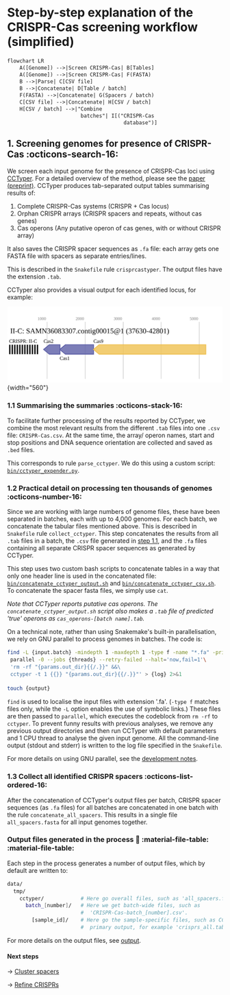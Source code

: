 # Step-by-step explanation of the CRISPR-Cas screening workflow (simplified)

``` mermaid
flowchart LR
    A([Genome]) -->|Screen CRISPR-Cas| B[Tables]
    A([Genome]) -->|Screen CRISPR-Cas| F(FASTA)
    B -->|Parse| C[CSV file]
    B -->|Concatenate| D[Table / batch]
    F(FASTA) -->|Concatenate| G(Spacers / batch)
    C[CSV file] -->|Concatenate| H[CSV / batch]
    H[CSV / batch] -->|"Combine
                        batches"| I[("CRISPR-Cas
                                      database")]
```

## 1. Screening genomes for presence of CRISPR-Cas :octicons-search-16:

We screen each input genome for the presence of CRISPR-Cas loci using 
[CCTyper](https://github.com/Russel88/CRISPRCasTyper).
For a detailed overview of the method, please see the
[paper (preprint)](https://doi.org/10.1101/2020.05.15.097824).
CCTyper produces tab-separated output tables summarising results of:

1. Complete CRISPR-Cas systems (CRISPR + Cas locus)
2. Orphan CRISPR arrays (CRISPR spacers and repeats, without cas genes)
3. Cas operons (Any putative operon of cas genes, with or without CRISPR array)

It also saves the CRISPR spacer sequences as `.fa` file:
each array gets one FASTA file with spacers as separate entries/lines.

This is described in the `Snakefile` rule `crisprcastyper`.
The output files have the extension `.tab`.

CCTyper also provides a visual output for each identified locus, for example:

![Figure 1: CCTyper output](figures/cctyper_plot.svg){width="560"}

### 1.1 Summarising the summaries :octicons-stack-16:

To facilitate further processing of the results reported by CCTyper,
we combine the most relevant results from the different `.tab` files
into one `.csv` file: `CRISPR-Cas.csv`. At the same time, the array/
operon names, start and stop positions and DNA sequence orientation
are collected and saved as `.bed` files.

This corresponds to rule `parse_cctyper`.
We do this using a custom script: [`bin/cctyper_expender.py`](https://github.com/UtrechtUniversity/campylobacter-crisprscape/blob/main/bin/cctyper_extender.py).

### 1.2 Practical detail on processing ten thousands of genomes :octicons-number-16:

Since we are working with large numbers of genome files, these have
been separated in batches, each with up to 4,000 genomes. For each batch,
we concatenate the tabular files mentioned above. This is described in
`Snakefile` rule `collect_cctyper`.
This step concatenates the results from all `.tab` files in a batch,
the `.csv` file generated in [step 1.1](#11-summarising-the-summaries),
and the `.fa` files containing all separate CRISPR spacer sequences
as generated by CCTyper.

This step uses two custom bash scripts to concatenate tables in a way
that only one header line is used in the concatenated file:
[`bin/concatenate_cctyper_output.sh`](https://github.com/UtrechtUniversity/campylobacter-crisprscape/blob/main/bin/concatenate_cctyper_output.sh) and
[`bin/concatenate_cctyper_csv.sh`](https://github.com/UtrechtUniversity/campylobacter-crisprscape/blob/main/bin/concatenate_cctyper_csv.sh).
To concatenate the spacer fasta files, we simply use `cat`.

_Note that CCTyper reports putative cas operons._
_The `concatenate_cctyper_output.sh` script also makes a `.tab` file of_
_predicted 'true' operons as `cas_operons-[batch name].tab`._

On a technical note, rather than using Snakemake's built-in parallelisation,
we rely on GNU parallel to process genomes in batches. The code is:

``` bash
find -L {input.batch} -mindepth 1 -maxdepth 1 -type f -name "*.fa" -print0 |\
 parallel -0 --jobs {threads} --retry-failed --halt='now,fail=1'\
 'rm -rf "{params.out_dir}{{/.}}" &&\
 cctyper -t 1 {{}} "{params.out_dir}{{/.}}"' > {log} 2>&1

touch {output}
```

`find` is used to localise the input files with extension '.fa'.
(`-type f` matches files only, while the `-L` option enables the use of
symbolic links.)
These files are then passed to `parallel`, which executes the codeblock
from `rm -rf` to `cctyper`. To prevent funny results with previous analyses,
we remove any previous output directories and then run CCTyper with default
parameters and 1 CPU thread to analyse the given input genome.
All the command-line output (stdout and stderr) is written to the log file
specified in the `Snakefile`.

For more details on using GNU parallel, see the
[development notes](dev_notes.md#use-of-gnu-parallel-over-snakemake).

### 1.3 Collect all identified CRISPR spacers :octicons-list-ordered-16:

After the concatenation of CCTyper's output files per batch, CRISPR
spacer sequences (as `.fa` files) for all batches are concatenated
in one batch with the rule `concatenate_all_spacers`.
This results in a single file `all_spacers.fasta` for all input genomes together.

### Output files generated in the process :file_folder: :material-file-table: :material-file-table:

Each step in the process generates a number of output files, which by default
are written to:

``` bash
data/
  tmp/
    cctyper/            # Here go overall files, such as 'all_spacers.fa'
      batch_[number]/   # Here we get batch-wide files, such as
                        #  'CRISPR-Cas-batch_[number].csv'.
        [sample_id]/    # Here go the sample-specific files, such as CCTyper's
                        #  primary output, for example 'crisprs_all.tab'
```

For more details on the output files, see [output](output_files.md).

#### Next steps

&rarr; [Cluster spacers](clustering_spacers.md)

&rarr; [Refine CRISPRs](CRISPR_refinement.md)